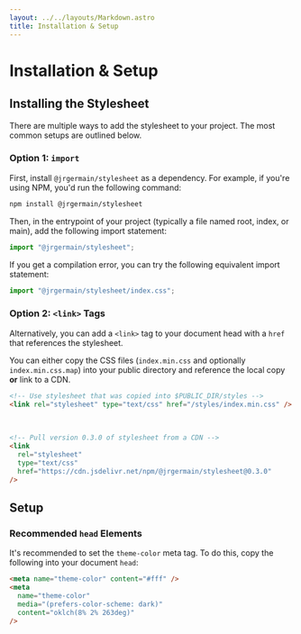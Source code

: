 ```yaml
---
layout: ../../layouts/Markdown.astro
title: Installation & Setup
---
```


# Installation & Setup

## Installing the Stylesheet

There are multiple ways to add the stylesheet to your project. The most common setups are outlined below.

### Option 1: `import`

First, install `@jrgermain/stylesheet` as a dependency. For example, if you're using NPM, you'd run the following command:

```sh
npm install @jrgermain/stylesheet
```

Then, in the entrypoint of your project (typically a file named root, index, or main), add the following import statement:

```js
import "@jrgermain/stylesheet";
```

If you get a compilation error, you can try the following equivalent import statement:

```js
import "@jrgermain/stylesheet/index.css";
```

### Option 2: `<link>` Tags

Alternatively, you can add a `<link>` tag to your document head with a `href` that references the stylesheet.

You can either copy the CSS files (`index.min.css` and optionally `index.min.css.map`) into your public directory and reference the local copy **or** link to a CDN.

```html
<!-- Use stylesheet that was copied into $PUBLIC_DIR/styles -->
<link rel="stylesheet" type="text/css" href="/styles/index.min.css" />
```

<br/>

```html
<!-- Pull version 0.3.0 of stylesheet from a CDN -->
<link
  rel="stylesheet"
  type="text/css"
  href="https://cdn.jsdelivr.net/npm/@jrgermain/stylesheet@0.3.0"
/>
```

## Setup

### Recommended `head` Elements

It's recommended to set the `theme-color` meta tag. To do this, copy the following into your document `head`:

```html
<meta name="theme-color" content="#fff" />
<meta
  name="theme-color"
  media="(prefers-color-scheme: dark)"
  content="oklch(8% 2% 263deg)"
/>
```
